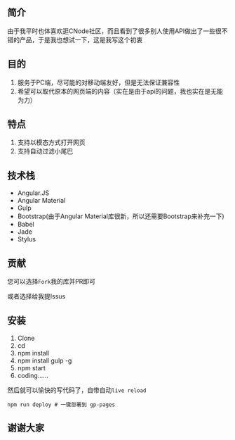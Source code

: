 简介
---

由于我平时也体喜欢逛CNode社区，而且看到了很多别人使用API做出了一些很不错的产品，于是我也想试一下，这是我写这个初衷

目的
---

1. 服务于PC端，尽可能的对移动端友好，但是无法保证兼容性
2. 希望可以取代原本的网页端的内容（实在是由于api的问题，我也实在是无能为力）

特点
---

1. 支持以模态方式打开网页
2. 支持自动过滤小尾巴

技术栈
---

- Angular.JS
- Angular Material
- Gulp
- Bootstrap(由于Angular Material库很新，所以还需要Bootstrap来补充一下)
- Babel
- Jade
- Stylus

贡献
---

您可以选择`Fork`我的库并PR即可

或者选择给我提Issus

安装
---

1. Clone
2. cd
3. npm install
4. npm install gulp -g
5. npm start
6. coding......

然后就可以愉快的写代码了，自带自动`live reload`

```
npm run deploy # 一键部署到 gp-pages
```

谢谢大家
---	